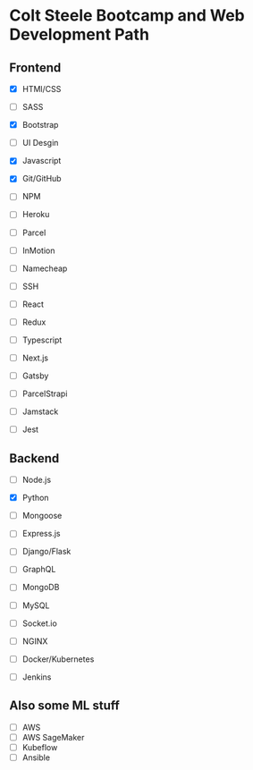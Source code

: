 # Colt Steele Bootcamp and Web Development Path

## Frontend 

- [x] HTMl/CSS
- [ ] SASS
- [x] Bootstrap
- [ ] UI Desgin
- [x] Javascript
- [x] Git/GitHub
- [ ] NPM
- [ ] Heroku
- [ ] Parcel
- [ ] InMotion
- [ ] Namecheap
- [ ] SSH
- [ ] React
- [ ] Redux
- [ ] Typescript
- [ ] Next.js
- [ ] Gatsby
- [ ] ParcelStrapi
- [ ] Jamstack
- [ ] Jest


## Backend


- [ ] Node.js
- [x] Python
- [ ] Mongoose
- [ ] Express.js
- [ ] Django/Flask
- [ ] GraphQL
- [ ] MongoDB
- [ ] MySQL
- [ ] Socket.io
- [ ] NGINX
- [ ] Docker/Kubernetes
- [ ] Jenkins


## Also some ML stuff

- [ ] AWS
- [ ] AWS SageMaker
- [ ] Kubeflow
- [ ] Ansible
